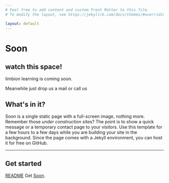 ```yaml
---
# Feel free to add content and custom Front Matter to this file.
# To modify the layout, see https://jekyllrb.com/docs/themes/#overriding-theme-defaults

layout: default
---
```


# Soon

## watch this space!

limbion learning is coming soon.

Meanwhile just drop us a mail or call us


## What's in it?

Soon is a single static page with a full-screen image, nothing more. Remember those *under construction* sites? The point is to show a quick message or a temporary contact page to your visitors. Use this template for a few hours to a few days while you are building your site in the background. Since the page comes with a Jekyll environment, you can host it for free on GitHub.

***

## Get started

[README](https://github.com/YJPL/soon/blob/master/README.md) Get [Soon](https://github.com/YJPL/soon/).
